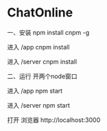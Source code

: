 ChatOnline
===
 
一、安装
npm install cnpm -g

进入 /app
cnpm install

进入 /server
cnpm install

二、运行
开两个node窗口

进入 /app
npm start

进入 /server
npm start

打开 浏览器 
http://localhost:3000